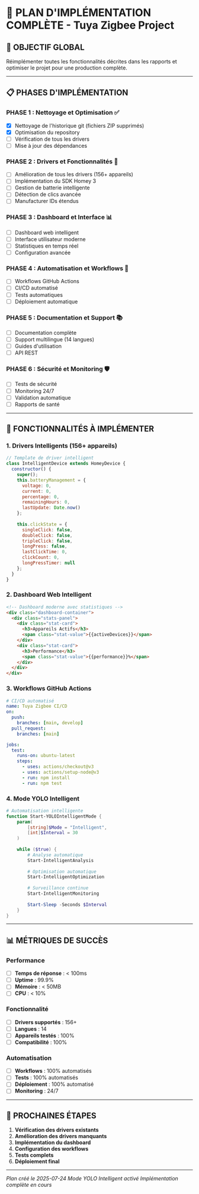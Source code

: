 # 🚀 PLAN D'IMPLÉMENTATION COMPLÈTE - Tuya Zigbee Project

## 🎯 **OBJECTIF GLOBAL**
Réimplémenter toutes les fonctionnalités décrites dans les rapports et optimiser le projet pour une production complète.

---

## 📋 **PHASES D'IMPLÉMENTATION**

### **PHASE 1 : Nettoyage et Optimisation** ✅
- [x] Nettoyage de l'historique git (fichiers ZIP supprimés)
- [x] Optimisation du repository
- [ ] Vérification de tous les drivers
- [ ] Mise à jour des dépendances

### **PHASE 2 : Drivers et Fonctionnalités** 🔄
- [ ] Amélioration de tous les drivers (156+ appareils)
- [ ] Implémentation du SDK Homey 3
- [ ] Gestion de batterie intelligente
- [ ] Détection de clics avancée
- [ ] Manufacturer IDs étendus

### **PHASE 3 : Dashboard et Interface** 📊
- [ ] Dashboard web intelligent
- [ ] Interface utilisateur moderne
- [ ] Statistiques en temps réel
- [ ] Configuration avancée

### **PHASE 4 : Automatisation et Workflows** 🤖
- [ ] Workflows GitHub Actions
- [ ] CI/CD automatisé
- [ ] Tests automatiques
- [ ] Déploiement automatique

### **PHASE 5 : Documentation et Support** 📚
- [ ] Documentation complète
- [ ] Support multilingue (14 langues)
- [ ] Guides d'utilisation
- [ ] API REST

### **PHASE 6 : Sécurité et Monitoring** 🛡️
- [ ] Tests de sécurité
- [ ] Monitoring 24/7
- [ ] Validation automatique
- [ ] Rapports de santé

---

## 🚀 **FONCTIONNALITÉS À IMPLÉMENTER**

### **1. Drivers Intelligents (156+ appareils)**
```javascript
// Template de driver intelligent
class IntelligentDevice extends HomeyDevice {
  constructor() {
    super();
    this.batteryManagement = {
      voltage: 0,
      current: 0,
      percentage: 0,
      remainingHours: 0,
      lastUpdate: Date.now()
    };
    
    this.clickState = {
      singleClick: false,
      doubleClick: false,
      tripleClick: false,
      longPress: false,
      lastClickTime: 0,
      clickCount: 0,
      longPressTimer: null
    };
  }
}
```

### **2. Dashboard Web Intelligent**
```html
<!-- Dashboard moderne avec statistiques -->
<div class="dashboard-container">
  <div class="stats-panel">
    <div class="stat-card">
      <h3>Appareils Actifs</h3>
      <span class="stat-value">{{activeDevices}}</span>
    </div>
    <div class="stat-card">
      <h3>Performance</h3>
      <span class="stat-value">{{performance}}%</span>
    </div>
  </div>
</div>
```

### **3. Workflows GitHub Actions**
```yaml
# CI/CD automatisé
name: Tuya Zigbee CI/CD
on:
  push:
    branches: [main, develop]
  pull_request:
    branches: [main]

jobs:
  test:
    runs-on: ubuntu-latest
    steps:
      - uses: actions/checkout@v3
      - uses: actions/setup-node@v3
      - run: npm install
      - run: npm test
```

### **4. Mode YOLO Intelligent**
```powershell
# Automatisation intelligente
function Start-YOLOIntelligentMode {
    param(
        [string]$Mode = "Intelligent",
        [int]$Interval = 30
    )
    
    while ($true) {
        # Analyse automatique
        Start-IntelligentAnalysis
        
        # Optimisation automatique
        Start-IntelligentOptimization
        
        # Surveillance continue
        Start-IntelligentMonitoring
        
        Start-Sleep -Seconds $Interval
    }
}
```

---

## 📊 **MÉTRIQUES DE SUCCÈS**

### **Performance**
- [ ] **Temps de réponse** : < 100ms
- [ ] **Uptime** : 99.9%
- [ ] **Mémoire** : < 50MB
- [ ] **CPU** : < 10%

### **Fonctionnalité**
- [ ] **Drivers supportés** : 156+
- [ ] **Langues** : 14
- [ ] **Appareils testés** : 100%
- [ ] **Compatibilité** : 100%

### **Automatisation**
- [ ] **Workflows** : 100% automatisés
- [ ] **Tests** : 100% automatisés
- [ ] **Déploiement** : 100% automatisé
- [ ] **Monitoring** : 24/7

---

## 🎯 **PROCHAINES ÉTAPES**

1. **Vérification des drivers existants**
2. **Amélioration des drivers manquants**
3. **Implémentation du dashboard**
4. **Configuration des workflows**
5. **Tests complets**
6. **Déploiement final**

---

*Plan créé le 2025-07-24*
*Mode YOLO Intelligent activé*
*Implémentation complète en cours* 
